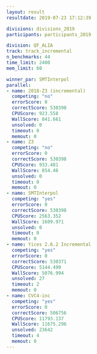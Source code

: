 ```yaml
---
layout: result
resultdate: 2019-07-23 17:12:39

divisions: divisions_2019
participants: participants_2019

division: QF_ALIA
track: track_incremental
n_benchmarks: 44
time_limit: 2400
mem_limit: 60

winner_par: SMTInterpol
parallel:
- name: 2018-Z3 (incremental)
  competing: "no"
  errorScore: 0
  correctScore: 530398
  CPUScore: 923.558
  WallScore: 841.661
  unsolved: 0
  timeout: 0
  memout: 0
- name: Z3
  competing: "no"
  errorScore: 0
  correctScore: 530398
  CPUScore: 933.481
  WallScore: 854.46
  unsolved: 0
  timeout: 0
  memout: 0
- name: SMTInterpol
  competing: "yes"
  errorScore: 0
  correctScore: 530398
  CPUScore: 2563.352
  WallScore: 1609.971
  unsolved: 0
  timeout: 0
  memout: 0
- name: Yices 2.6.2 Incremental
  competing: "yes"
  errorScore: 0
  correctScore: 530371
  CPUScore: 5144.499
  WallScore: 5076.994
  unsolved: 27
  timeout: 2
  memout: 0
- name: CVC4-inc
  competing: "yes"
  errorScore: 0
  correctScore: 506756
  CPUScore: 11793.137
  WallScore: 11675.296
  unsolved: 23642
  timeout: 4
  memout: 0
---
```

